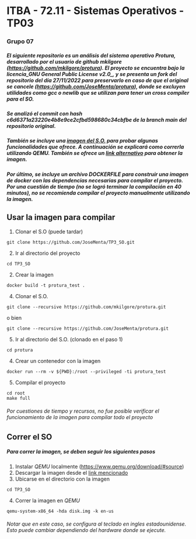 # ITBA - 72.11 - Sistemas Operativos - TP03
### Grupo 07

##### El siguiente repositorio es un análisis del sistema operativo _Protura_, desarrollado por el usuario de github _mkilgore_ (https://github.com/mkilgore/protura). El proyecto se encuentra bajo la licencia_GNU General Public License v2.0_, y se presenta un fork del repositorio del día 27/11/2022 para preservarlo en caso de que el original se cancele (https://github.com/JoseMenta/protura), donde se excluyen utilidades como gcc o newlib que se utilizan para tener un cross compiler para el SO.
##### Se analizó el commit con hash c6d6371a23220e4b8e9ce2cfbd598680c34cbfbe de la branch _main_ del repositorio original.

##### También se incluye una [imagen del S.O.](https://github.com/mkilgore/protura/releases/tag/v0.9.1) para probar algunas funcionalidades que ofrece. A continuación se explicará como correrla utilizando _QEMU_. También se ofrece un [link alternativo](https://drive.google.com/drive/folders/116crwsfv_ZmLp64NzDg9n7Ybc_JJPS68) para obtener la imagen. 
##### Por último, se incluye un archivo _DOCKERFILE_ para construir una imagen de docker con las dependencias necesarias para compilar el proyecto. Por una cuestión de tiempo (no se logró terminar la compilación en 40 minutos), no se recomienda compilar el proyecto manualmente utilizando la imagen.
## Usar la imagen para compilar 
1. Clonar el S.O (puede tardar)
```
git clone https://github.com/JoseMenta/TP3_SO.git
```
2. Ir al directorio del proyecto
```
cd TP3_SO
```
2. Crear la imagen
```
docker build -t protura_test .
```
4. Clonar el S.O.
```
git clone --recursive https://github.com/mkilgore/protura.git
```
o bien
```
git clone --recursive https://github.com/JoseMenta/protura.git
```
5. Ir al directorio del S.O. (clonado en el paso 1)
```
cd protura
```
4. Crear un contenedor con la imagen 
```
docker run --rm -v ${PWD}:/root --privileged -ti protura_test
```
5. Compilar el proyecto
```
cd root 
make full
```
###### Por cuestiones de tiempo y recursos, no fue posible verificar el funcionamiento de la imagen para compilar todo el proyecto
## Correr el SO
##### Para correr la imagen, se deben seguir los siguientes pasos
1. Instalar _QEMU_ localmente (https://www.qemu.org/download/#source)
2. Descargar la imagen desde el [link mencionado](https://github.com/mkilgore/protura/releases/tag/v0.9.1)
3. Ubicarse en el directorio con la imagen
```
cd TP3_SO
```
4. Correr la imagen en _QEMU_ 
```
qemu-system-x86_64 -hda disk.img -k en-us
```
###### Notar que en este caso, se configura al teclado en ingles estadounidense. Esto puede cambiar dependiendo del hardware donde se ejecute. 